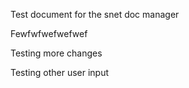 Test document for the snet doc manager





Fewfwfwefwefwef



Testing more changes



Testing other user input

